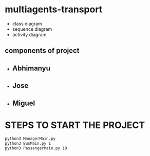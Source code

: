 # multiagents-transport

- class diagram
- sequence diagram
- activity diagram

## components of project

- ## Abhimanyu
- ## Jose
- ## Miguel

# STEPS TO START THE PROJECT

```bash
python3 ManagerMain.py
python3 BusMain.py 1
python3 PassengerMain.py 10
```
